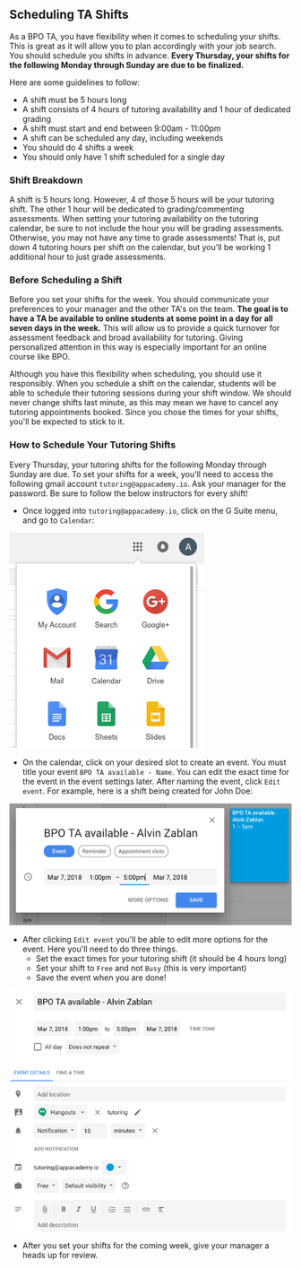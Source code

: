 ## Scheduling TA Shifts

As a BPO TA, you have flexibility when it comes to scheduling your shifts. This is
great as it will allow you to plan accordingly with your job search. You should schedule you
shifts in advance. **Every Thursday, your shifts for the following Monday through
Sunday are due to be finalized.**

Here are some guidelines to follow:
+ A shift must be 5 hours long
+ A shift consists of 4 hours of tutoring availability and 1 hour of dedicated grading
+ A shift must start and end between 9:00am - 11:00pm
+ A shift can be scheduled any day, including weekends
+ You should do 4 shifts a week
+ You should only have 1 shift scheduled for a single day

### Shift Breakdown

A shift is 5 hours long. However, 4 of those 5 hours will be your tutoring shift. The other 1 hour will
be dedicated to grading/commenting assessments. When setting your tutoring availability on the tutoring calendar,
be sure to not include the hour you will be grading assessments. Otherwise, you may not have any time to grade
assessments! That is, put down 4 tutoring hours per shift on the calendar, but you'll be working 1 additional
hour to just grade assessments.


### Before Scheduling a Shift

Before you set your shifts for the week. You should communicate your preferences
to your manager and the other TA's on the team. **The goal is to have a TA be available
to online students at some point in a day for all seven days in the week.** This
will allow us to provide a quick turnover for assessment feedback and broad availability
for tutoring. Giving personalized attention in this way is especially important for
an online course like BPO.

Although you have this flexibility when scheduling, you should use it responsibly.
When you schedule a shift on the calendar, students will be able to schedule their
tutoring sessions during your shift window. We should never change shifts last minute,
as this may mean we have to cancel any tutoring appointments booked. Since you chose
the times for your shifts, you'll be expected to stick to it.


### How to Schedule Your Tutoring Shifts

Every Thursday, your tutoring shifts for the following Monday through Sunday are due.
To set your shifts for a week, you'll need to access the following gmail account `tutoring@appacademy.io`. Ask your manager for the password. Be sure to follow the
below instructors for every shift!


+ Once logged into `tutoring@appacademy.io`, click on the G Suite menu, and go to `Calendar`:


![calendar access](./images/accessing_calendar.png)


+ On the calendar, click on your desired slot to create an event. You must title your
event `BPO TA available - Name`. You can edit the exact time for the event in
the event settings later. After naming the event, click `Edit event`. For example, here is a shift being created for John Doe:


![creating shifts](./images/creating_shift.png)


+ After clicking `Edit event` you'll be able to edit more options for the event. Here
you'll need to do three things.
  + Set the exact times for your tutoring shift (it should be 4 hours long)
  + Set your shift to `Free` and not `Busy` (this is very important)
  + Save the event when you are done!

![editing settings](./images/editing_settings.png)


+ After you set your shifts for the coming week, give your manager a heads up for
review.
